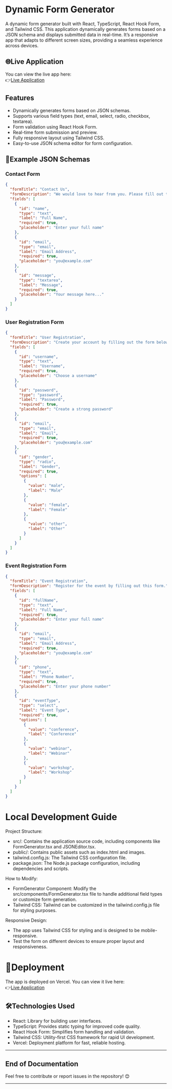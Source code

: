 # Dynamic Form Generator

A dynamic form generator built with React, TypeScript, React Hook Form, and Tailwind CSS. This application dynamically generates forms based on a JSON schema and displays submitted data in real-time. It’s a responsive app that adapts to different screen sizes, providing a seamless experience across devices.

## 🌐Live Application

You can view the live app here:  
👉[Live Application](https://form-generator-p9wahl216-prassannas-projects.vercel.app/)

## Features

- Dynamically generates forms based on JSON schemas.
- Supports various field types (text, email, select, radio, checkbox, textarea).
- Form validation using React Hook Form.
- Real-time form submission and preview.
- Fully responsive layout using Tailwind CSS.
- Easy-to-use JSON schema editor for form configuration.

## 🧩Example JSON Schemas

### Contact Form
```json
{
  "formTitle": "Contact Us",
  "formDescription": "We would love to hear from you. Please fill out the form below.",
  "fields": [
    {
      "id": "name",
      "type": "text",
      "label": "Full Name",
      "required": true,
      "placeholder": "Enter your full name"
    },
    {
      "id": "email",
      "type": "email",
      "label": "Email Address",
      "required": true,
      "placeholder": "you@example.com"
    },
    {
      "id": "message",
      "type": "textarea",
      "label": "Message",
      "required": true,
      "placeholder": "Your message here..."
    }
  ]
}
```
### User Registration Form
```json
{
  "formTitle": "User Registration",
  "formDescription": "Create your account by filling out the form below.",
  "fields": [
    {
      "id": "username",
      "type": "text",
      "label": "Username",
      "required": true,
      "placeholder": "Choose a username"
    },
    {
      "id": "password",
      "type": "password",
      "label": "Password",
      "required": true,
      "placeholder": "Create a strong password"
    },
    {
      "id": "email",
      "type": "email",
      "label": "Email",
      "required": true,
      "placeholder": "you@example.com"
    },
    {
      "id": "gender",
      "type": "radio",
      "label": "Gender",
      "required": true,
      "options": [
        {
          "value": "male",
          "label": "Male"
        },
        {
          "value": "female",
          "label": "Female"
        },
        {
          "value": "other",
          "label": "Other"
        }
      ]
    }
  ]
}
```
### Event Registration Form
```json
{
  "formTitle": "Event Registration",
  "formDescription": "Register for the event by filling out this form.",
  "fields": [
    {
      "id": "fullName",
      "type": "text",
      "label": "Full Name",
      "required": true,
      "placeholder": "Enter your full name"
    },
    {
      "id": "email",
      "type": "email",
      "label": "Email Address",
      "required": true,
      "placeholder": "you@example.com"
    },
    {
      "id": "phone",
      "type": "text",
      "label": "Phone Number",
      "required": true,
      "placeholder": "Enter your phone number"
    },
    {
      "id": "eventType",
      "type": "select",
      "label": "Event Type",
      "required": true,
      "options": [
        {
          "value": "conference",
          "label": "Conference"
        },
        {
          "value": "webinar",
          "label": "Webinar"
        },
        {
          "value": "workshop",
          "label": "Workshop"
        }
      ]
    }
  ]
}
```
# Local Development Guide

Project Structure:
- src/: Contains the application source code, including components like FormGenerator.tsx and JSONEditor.tsx.
- public/: Contains public assets such as index.html and images.
- tailwind.config.js: The Tailwind CSS configuration file.
- package.json: The Node.js package configuration, including dependencies and scripts.

How to Modify:
- FormGenerator Component: Modify the src/components/FormGenerator.tsx file to handle additional field types or customize form generation.
- Tailwind CSS: Tailwind can be customized in the tailwind.config.js file for styling purposes.

Responsive Design:
- The app uses Tailwind CSS for styling and is designed to be mobile-responsive.
- Test the form on different devices to ensure proper layout and responsiveness.

# 🚀Deployment
The app is deployed on Vercel. You can view it live here:  
👉[Live Application](https://form-generator-p9wahl216-prassannas-projects.vercel.app/)

## 🛠️Technologies Used

- React: Library for building user interfaces.
- TypeScript: Provides static typing for improved code quality.
- React Hook Form: Simplifies form handling and validation.
- Tailwind CSS: Utility-first CSS framework for rapid UI development.
- Vercel: Deployment platform for fast, reliable hosting.

---

## **End of Documentation**

Feel free to contribute or report issues in the repository! 😊

---



